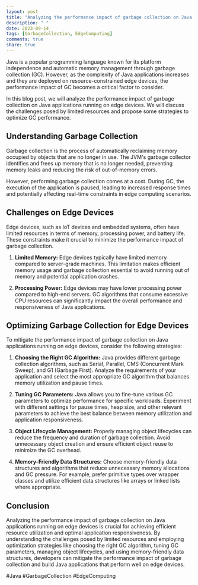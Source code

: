 ```yaml
---
layout: post
title: "Analyzing the performance impact of garbage collection on Java applications running on edge devices"
description: " "
date: 2023-09-14
tags: [GarbageCollection, EdgeComputing]
comments: true
share: true
---
```


Java is a popular programming language known for its platform independence and automatic memory management through garbage collection (GC). However, as the complexity of Java applications increases and they are deployed on resource-constrained edge devices, the performance impact of GC becomes a critical factor to consider.

In this blog post, we will analyze the performance impact of garbage collection on Java applications running on edge devices. We will discuss the challenges posed by limited resources and propose some strategies to optimize GC performance.

## Understanding Garbage Collection

Garbage collection is the process of automatically reclaiming memory occupied by objects that are no longer in use. The JVM's garbage collector identifies and frees up memory that is no longer needed, preventing memory leaks and reducing the risk of out-of-memory errors.

However, performing garbage collection comes at a cost. During GC, the execution of the application is paused, leading to increased response times and potentially affecting real-time constraints in edge computing scenarios.

## Challenges on Edge Devices

Edge devices, such as IoT devices and embedded systems, often have limited resources in terms of memory, processing power, and battery life. These constraints make it crucial to minimize the performance impact of garbage collection.

1. **Limited Memory:** Edge devices typically have limited memory compared to server-grade machines. This limitation makes efficient memory usage and garbage collection essential to avoid running out of memory and potential application crashes.

2. **Processing Power:** Edge devices may have lower processing power compared to high-end servers. GC algorithms that consume excessive CPU resources can significantly impact the overall performance and responsiveness of Java applications.

## Optimizing Garbage Collection for Edge Devices

To mitigate the performance impact of garbage collection on Java applications running on edge devices, consider the following strategies:

1. **Choosing the Right GC Algorithm:** Java provides different garbage collection algorithms, such as Serial, Parallel, CMS (Concurrent Mark Sweep), and G1 (Garbage First). Analyze the requirements of your application and select the most appropriate GC algorithm that balances memory utilization and pause times.

2. **Tuning GC Parameters:** Java allows you to fine-tune various GC parameters to optimize performance for specific workloads. Experiment with different settings for pause times, heap size, and other relevant parameters to achieve the best balance between memory utilization and application responsiveness.

3. **Object Lifecycle Management:** Properly managing object lifecycles can reduce the frequency and duration of garbage collection. Avoid unnecessary object creation and ensure efficient object reuse to minimize the GC overhead.

4. **Memory-Friendly Data Structures:** Choose memory-friendly data structures and algorithms that reduce unnecessary memory allocations and GC pressure. For example, prefer primitive types over wrapper classes and utilize efficient data structures like arrays or linked lists where appropriate.

## Conclusion

Analyzing the performance impact of garbage collection on Java applications running on edge devices is crucial for achieving efficient resource utilization and optimal application responsiveness. By understanding the challenges posed by limited resources and employing optimization strategies like choosing the right GC algorithm, tuning GC parameters, managing object lifecycles, and using memory-friendly data structures, developers can mitigate the performance impact of garbage collection and build Java applications that perform well on edge devices.

#Java #GarbageCollection #EdgeComputing